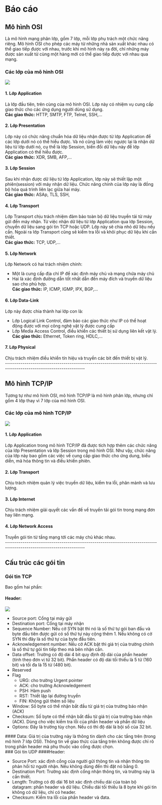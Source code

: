 # Báo cáo

## Mô hình OSI
Là mô hình mạng phân lớp, gồm 7 lớp, mỗi lớp phụ trách một chức năng riêng. Mô hình OSI cho phép các máy từ những nhà sản xuất khác nhau có thể giao tiếp được với nhau, trước khi mô hình này ra đời, chỉ những máy được sản xuất từ cùng một hàng mới có thể giao tiếp được với nhau qua mạng.

### Các lớp của mô hình OSI

<img src="http://2.bp.blogspot.com/_oI4G5UUCxnU/TRxegRxWZaI/AAAAAAAAAJ4/49EnNEMpPt8/s1600/osi.gif">

#### 1. Lớp Application
Là lớp đầu tiên, trên cùng của mô hình OSI. Lớp này có nhiệm vụ cung cấp giao thức cho các ứng dụng người dùng sử dụng.<br />
**Các giao thức:** HTTP, SMTP, FTP, Telnet, SSH,...
#### 2. Lớp Presentation
Lớp này có chức năng chuẩn hóa dữ liệu nhận được từ lớp Application để các lớp dưới nó có thể hiểu được. Và nó cũng làm việc ngược lại là nhận dữ liệu từ lớp dưới nó, cụ thể là lớp Session, biến đổi dữ liệu này để lớp Application có thể hiểu được.<br />
**Các giao thức:** XDR, SMB, AFP,...
#### 3. Lớp Session
Sau khi nhận được dữ liệu từ lớp Application, lớp này sẽ thiết lập một phiên(session) với máy nhận dữ liệu. Chức năng chính của lớp này là đồng bộ hóa quá trình liên lạc giữa hai máy.<br />
**Các giao thức:** ASAp, TLS, SSH,
#### 4. Lớp Transport
Lớp Transport chịu trách nhiệm đảm bảo toàn bộ dữ liệu truyền tải từ máy gửi đến máy nhận. Từ việc nhận dữ liệu từ lớp Application qua lớp Session, chuyển dữ liệu sang gói tin TCP hoặc UDP. Lớp này sẽ chia nhỏ dữ liệu nếu cần. Ngoài ra lớp Transport cũng sẽ kiểm tra lỗi và khôi phục dữ liệu khi cần thiết.<br />
**Các giao thức:** TCP, UDP,...
#### 5. Lớp Network
Lớp Network có hai trách nhiệm chính:
- Một là cung cấp địa chỉ IP để xác định máy chủ và mạng chứa máy chủ
- Hai là xác định đường dẫn tốt nhất dẫn đến máy đích và truyền dữ liệu sao cho phù hợp.<br />
**Các giao thức:** IP, ICMP, IGMP, IPX, BGP,...
#### 6. Lớp Data-Link
Lớp này được chia thành hai lớp con là:
- Lớp Logical Link Control, đảm bảo các giao thức như IP có thể hoạt động được với mọi công nghệ vật lý được cung cấp
- Lớp Media Access Control, điều khiển các thiết bị sử dụng liên kết vật lý.<br />
**Các giao thức:** Ethernet, Token ring, HDLC,...
#### 7. Lớp Physical
Chịu trách nhiệm điều khiển tín hiệu và truyền các bit đến thiết bị vật lý.
<br/>-----------------------------------------------------------------------------------------------------------------------<br/>
## Mô hình TCP/IP
Tương tự như mô hình OSI, mô hình TCP/IP là mô hình phân lớp, nhưng chỉ gồm 4 lớp thay vì 7 lớp của mô hình OSI.

### Các lớp của mô hình TCP/IP

<img src="https://4.bp.blogspot.com/-z3ks4An958s/V8lG64oSsbI/AAAAAAAAANQ/9Ear_1_rr9Q1xdwq4LI8l-BPAtpgv592ACLcB/s1600/3.png" />

#### 1. Lớp Application
Lớp Application trong mô hình TCP/IP đã được tích hợp thêm các chức năng của lớp Presentation và lớp Session trong mô hình OSI. Như vậy, chức năng của lớp này bao gồm các việc về cung cấp giao thức cho ứng dung, biểu diễn, mã hóa thông tin và điều khiển phiên.
#### 2. Lớp Transport
Chịu trách nhiệm quản lý việc truyền dữ liệu, kiểm tra lỗi, phân mảnh và lưu lượng.
#### 3. Lớp Internet
Chịu trách nhiệm giải quyết các vần đề về truyền tải gói tin trong mạng đơn hay liên mạng.
#### 4. Lớp Network Access
Truyền gói tin từ tầng mạng tới các máy chủ khác nhau.
<br/>-----------------------------------------------------------------------------------------------------------------------<br/>
## Cấu trúc các gói tin

### Gói tin TCP
Bao gồm hai phần:
#### Header:
![](http://www.informit.com/content/images/chap3_0672323516/elementLinks/03table01.gif)
<br/>
<ul>
	<li> Source port: Cổng tại máy gửi</li>
	<li> Destination port: Cổng tại máy nhận </li>
	<li> Sequence Number: Nếu cờ SYN bật thì nó là số thứ tự gói ban đầu và byte đầu tiên được gửi có số thứ tự này cộng thêm 1. Nếu không có cờ SYN thì đây là số thứ tự của byte đầu tiên. </li>
	<li> Acknowledgement number: Nếu cờ ACK bật thì giá trị của trường chính là số thứ tự gói tin tiếp theo mà bên nhận cần. </li>
	<li> Data offset: Trường có độ dài 4 bit quy định độ dài của phần header (tính theo đơn vị từ 32 bit). Phần header có độ dài tối thiểu là 5 từ (160 bit) và tối đa là 15 từ (480 bit). </li>
	<li> Reserved</li>
<li> Flag
<ul>
<li> URG: cho trường Urgent pointer </li>
<li> ACK: cho trường Acknowledgement </li>
<li> PSH: Hàm push</li>
<li> RST: Thiết lập lại đường truyền </li>
<li> FIN: Không gửi thêm số liệu </li>
</ul>
</li>
<li> Window: Số byte có thể nhận bắt đầu từ giá trị của trường báo nhận (ACK) </li>
<li> Checksum: Số byte có thể nhận bắt đầu từ giá trị của trường báo nhận (ACK). Dùng cho việc kiểm tra lỗi của phần header và phần dữ liệu </li>
<li>  Options: Đây là trường tùy chọn. Nếu có thì độ dài là bội số của 32 bit. </li>
</li>
</ul>
#### Data:
Giá trị của trường này là thông tin dành cho các tầng trên (trong mô hình 7 lớp OSI). Thông tin về giao thức của tầng trên không được chỉ rõ trong phần header mà phụ thuộc vào cổng được chọn.
<br/>
### Gói tin UDP
####Header:
<ul>
<li>Source Port: xác định cổng của người gửi thông tin và  nhận thông tin phản hồi từ người nhận. Nếu không dùng đến thì đặt nó bằng 0.</li>
<li>Destination Port: Trường xác định cổng nhận thông tin, và trường này là cần thiết.</li>
<li>Length: Trường có độ dài 16 bit xác định chiều dài của toàn bộ datagram: phần header và dữ liệu. Chiều dài tối thiểu là 8 byte khi gói tin không có dữ liệu, chỉ có header.</li>
<li>Checksum: Kiểm tra lỗi của phần header và đata.</li>
</ul>
